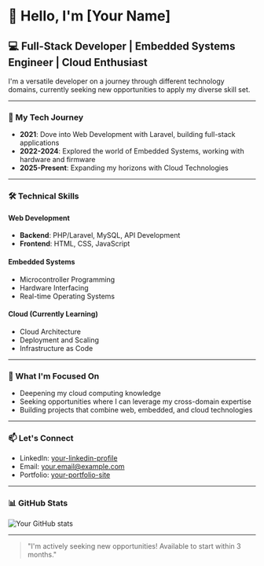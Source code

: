 # 👋 Hello, I'm [Your Name]

## 💻 Full-Stack Developer | Embedded Systems Engineer | Cloud Enthusiast

I'm a versatile developer on a journey through different technology domains, currently seeking new opportunities to apply my diverse skill set.

---

### 🚀 My Tech Journey

- **2021**: Dove into Web Development with Laravel, building full-stack applications
- **2022-2024**: Explored the world of Embedded Systems, working with hardware and firmware
- **2025-Present**: Expanding my horizons with Cloud Technologies

---

### 🛠️ Technical Skills

#### Web Development
- **Backend**: PHP/Laravel, MySQL, API Development
- **Frontend**: HTML, CSS, JavaScript

#### Embedded Systems
- Microcontroller Programming
- Hardware Interfacing
- Real-time Operating Systems

#### Cloud (Currently Learning)
- Cloud Architecture
- Deployment and Scaling
- Infrastructure as Code

---

### 🌱 What I'm Focused On

- Deepening my cloud computing knowledge
- Seeking opportunities where I can leverage my cross-domain expertise
- Building projects that combine web, embedded, and cloud technologies

---

### 📫 Let's Connect

- LinkedIn: [your-linkedin-profile](#)
- Email: your.email@example.com
- Portfolio: [your-portfolio-site](#)

---

### 📊 GitHub Stats

![Your GitHub stats](https://github-readme-stats.vercel.app/api?username=YourGitHubUsername&show_icons=true&theme=radical)

---

> "I'm actively seeking new opportunities! Available to start within 3 months."
